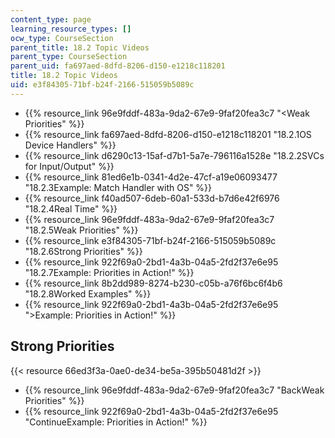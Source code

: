 ```yaml
---
content_type: page
learning_resource_types: []
ocw_type: CourseSection
parent_title: 18.2 Topic Videos
parent_type: CourseSection
parent_uid: fa697aed-8dfd-8206-d150-e1218c118201
title: 18.2 Topic Videos
uid: e3f84305-71bf-b24f-2166-515059b5089c
---
```


*   {{% resource_link 96e9fddf-483a-9da2-67e9-9faf20fea3c7 "\<Weak Priorities" %}}
*   {{% resource_link fa697aed-8dfd-8206-d150-e1218c118201 "18.2.1OS Device Handlers" %}}
*   {{% resource_link d6290c13-15af-d7b1-5a7e-796116a1528e "18.2.2SVCs for Input/Output" %}}
*   {{% resource_link 81ed6e1b-0341-4d2e-47cf-a19e06093477 "18.2.3Example: Match Handler with OS" %}}
*   {{% resource_link f40ad507-6deb-60a1-533d-b7d6e42f6976 "18.2.4Real Time" %}}
*   {{% resource_link 96e9fddf-483a-9da2-67e9-9faf20fea3c7 "18.2.5Weak Priorities" %}}
*   {{% resource_link e3f84305-71bf-b24f-2166-515059b5089c "18.2.6Strong Priorities" %}}
*   {{% resource_link 922f69a0-2bd1-4a3b-04a5-2fd2f37e6e95 "18.2.7Example: Priorities in Action!" %}}
*   {{% resource_link 8b2dd989-8274-b230-c05b-a76f6bc6f4b6 "18.2.8Worked Examples" %}}
*   {{% resource_link 922f69a0-2bd1-4a3b-04a5-2fd2f37e6e95 "\>Example: Priorities in Action!" %}}

Strong Priorities
-----------------

{{< resource 66ed3f3a-0ae0-de34-be5a-395b50481d2f >}}

*   {{% resource_link 96e9fddf-483a-9da2-67e9-9faf20fea3c7 "BackWeak Priorities" %}}
*   {{% resource_link 922f69a0-2bd1-4a3b-04a5-2fd2f37e6e95 "ContinueExample: Priorities in Action!" %}}